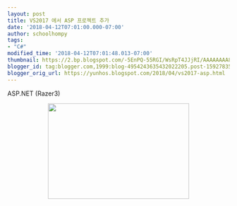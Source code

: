 ```yaml
---
layout: post
title: VS2017 에서 ASP 프로젝트 추가
date: '2018-04-12T07:01:00.000-07:00'
author: schoolhompy
tags:
- "C#"
modified_time: '2018-04-12T07:01:48.013-07:00'
thumbnail: https://2.bp.blogspot.com/-5EnPQ-55RGI/WsRpT4JJjRI/AAAAAAAA8kI/OCf0FPa5b1cMsTwv834Q3eB3tYbINIfPwCLcBGAs/s72-c/QS_20180404-144351.png
blogger_id: tag:blogger.com,1999:blog-4954243635432022205.post-1592783554061790994
blogger_orig_url: https://yunhos.blogspot.com/2018/04/vs2017-asp.html
---
```


ASP.NET (Razer3)<br /><div class="separator" style="clear: both; text-align: center;"><a href="https://2.bp.blogspot.com/-5EnPQ-55RGI/WsRpT4JJjRI/AAAAAAAA8kI/OCf0FPa5b1cMsTwv834Q3eB3tYbINIfPwCLcBGAs/s1600/QS_20180404-144351.png" imageanchor="1" style="margin-left: 1em; margin-right: 1em;"><img border="0" data-original-height="700" data-original-width="1034" height="216" src="https://2.bp.blogspot.com/-5EnPQ-55RGI/WsRpT4JJjRI/AAAAAAAA8kI/OCf0FPa5b1cMsTwv834Q3eB3tYbINIfPwCLcBGAs/s320/QS_20180404-144351.png" width="320" /></a></div><br />